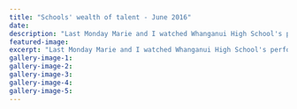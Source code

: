 ```yaml
---
title: "Schools' wealth of talent - June 2016"
date: 
description: "Last Monday Marie and I watched Whanganui High School's performing arts production Live at the Opera House, Wanganui Midweek article 'Front Bit' with Paul Brooks 8/6/16..."
featured-image: 
excerpt: "Last Monday Marie and I watched Whanganui High School's performing arts production Live at the Opera House, Wanganui Midweek article 'Front Bit' with Paul Brooks 8/6/16..."
gallery-image-1: 
gallery-image-2: 
gallery-image-3: 
gallery-image-4: 
gallery-image-5: 
---
```

